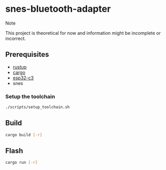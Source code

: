 # snes-bluetooth-adapter

> [!NOTE]
> This project is theoretical for now and information might be incomplete or incorrect.

## Prerequisites

- [rustup](https://rustup.rs/)
- [cargo](https://doc.rust-lang.org/cargo/getting-started/installation.html)
- [esp32-c3](https://www.espressif.com/en/products/socs/esp32-c3)
- snes

### Setup the toolchain

```bash
./scripts/setup_toolchain.sh
```

## Build

```bash
cargo build [-r]
```

## Flash

```bash
cargo run [-r]
```
